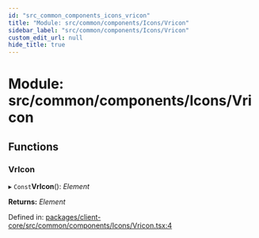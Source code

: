```yaml
---
id: "src_common_components_icons_vricon"
title: "Module: src/common/components/Icons/Vricon"
sidebar_label: "src/common/components/Icons/Vricon"
custom_edit_url: null
hide_title: true
---
```


# Module: src/common/components/Icons/Vricon

## Functions

### VrIcon

▸ `Const`**VrIcon**(): *Element*

**Returns:** *Element*

Defined in: [packages/client-core/src/common/components/Icons/Vricon.tsx:4](https://github.com/xr3ngine/xr3ngine/blob/7e8e151f1/packages/client-core/src/common/components/Icons/Vricon.tsx#L4)
